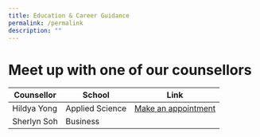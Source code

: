 ```yaml
---
title: Education & Career Guidance
permalink: /permalink
description: ""
---
```

# Meet up with one of our counsellors 



| Counsellor | School | Link |
| -------- | -------- | -------- |
|  Hildya Yong  | Applied Science |  [Make an appointment](https://bookmyecg2.questionpro.com/)    |
| Sherlyn Soh | Business | 